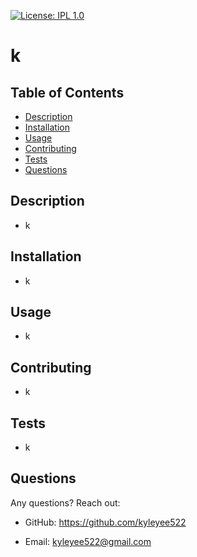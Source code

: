 [![License: IPL 1.0](https://img.shields.io/badge/License-IPL_1.0-blue.svg)](https://opensource.org/licenses/IPL-1.0)

# k

## Table of Contents

- [Description](#description)
- [Installation](#installation)
- [Usage](#usage)
- [Contributing](#contributing)
- [Tests](#tests)
- [Questions](#questions)

## Description

- k

## Installation

- k

## Usage

- k

## Contributing

- k

## Tests

- k

## Questions

Any questions? Reach out:

- GitHub: https://github.com/kyleyee522

- Email: kyleyee522@gmail.com
